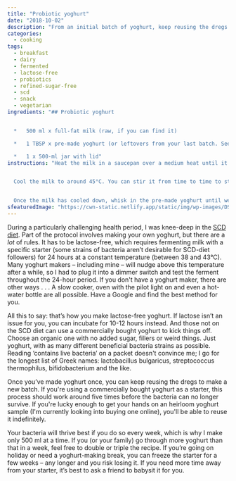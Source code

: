 ```yaml
---
title: "Probiotic yoghurt"
date: "2018-10-02"
description: "From an initial batch of yoghurt, keep reusing the dregs to make batch after batch."
categories: 
  - cooking
tags: 
  - breakfast
  - dairy
  - fermented
  - lactose-free
  - probiotics
  - refined-sugar-free
  - scd
  - snack
  - vegetarian
ingredients: "## Probiotic yoghurt


  *   500 ml x full-fat milk (raw, if you can find it)

  *   1 TBSP x pre-made yoghurt (or leftovers from your last batch. See notes in intro)

  *   1 x 500-ml jar with lid"
instructions: "Heat the milk in a saucepan over a medium heat until it reaches around 90°C, just below boiling point, stirring gently as it warms up so the milk doesn't scold at the bottom or boil over the pan. This is for sterilization, as well as for apparently changing the protein structure of milk so it sets solid instead of curdling.


  Cool the milk to around 45°C. You can stir it from time to time to stop a milk skin forming on top, though I don't bother; you can stir it back in afterwards. If you're in a hurry, you can place the saucepan in a cold-water bath to speed up the process.


  Once the milk has cooled down, whisk in the pre-made yoghurt until well combined. Transfer to a jar and seal with the lid. Pop it in your yoghurt maker and incubate for 10-24 hours. Allow the finished yoghurt to set in the fridge for another 8 hours or so before serving."
sfeaturedImage: "https://cwn-static.netlify.app/static/img/wp-images/DSC_0248-3.jpg"
---
```


During a particularly challenging health period, I was knee-deep in the [SCD diet](https://cookingwithnothing.com/ibs-and-scd/). Part of the protocol involves making your own yoghurt, but there are a _lot_ of rules. It has to be lactose-free, which requires fermenting milk with a specific starter (some strains of bacteria aren’t desirable for SCD-diet followers) for 24 hours at a constant temperature (between 38 and 43°C). Many yoghurt makers – including mine – will nudge above this temperature after a while, so I had to plug it into a dimmer switch and test the ferment throughout the 24-hour period. If you don't have a yoghurt maker, there are other ways . . . A slow cooker, oven with the pilot light on and even a hot-water bottle are all possible. Have a Google and find the best method for you.

All this to say: that’s how you make lactose-free yoghurt. If lactose isn’t an issue for you, you can incubate for 10-12 hours instead. And those not on the SCD diet can use a commercially bought yoghurt to kick things off. Choose an organic one with no added sugar, fillers or weird things. Just yoghurt, with as many different beneficial bacteria strains as possible. Reading ‘contains live bacteria’ on a packet doesn't convince me; I go for the longest list of Greek names: lactobacillus bulgaricus, streptococcus thermophilus, bifidobacterium and the like.

Once you’ve made yoghurt once, you can keep reusing the dregs to make a new batch. If you're using a commercially bought yoghurt as a starter, this process should work around five times before the bacteria can no longer survive. If you're lucky enough to get your hands on an heirloom yoghurt sample (I'm currently looking into buying one online), you'll be able to reuse it indefinitely.

Your bacteria will thrive best if you do so every week, which is why I make only 500 ml at a time. If you (or your family) go through more yoghurt than that in a week, feel free to double or triple the recipe. If you’re going on holiday or need a yoghurt-making break, you can freeze the starter for a few weeks – any longer and you risk losing it. If you need more time away from your starter, it’s best to ask a friend to babysit it for you.
